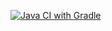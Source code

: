 [![Java CI with Gradle](https://github.com/munami2008223/MobileBankApi/actions/workflows/gradle.yml/badge.svg)](https://github.com/munami2008223/MobileBankApi/actions/workflows/gradle.yml)